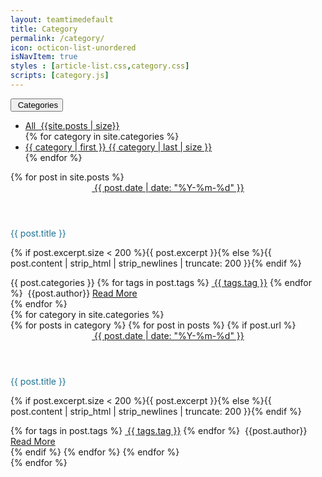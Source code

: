 ```yaml
---
layout: teamtimedefault
title: Category
permalink: /category/
icon: octicon-list-unordered
isNavItem: true
styles : [article-list.css,category.css]
scripts: [category.js]
---
```


<div class="row index">
    <div class="col-sm-10 col-sm-offset-1 col-lg-9 col-lg-offset-1_5">
        <div class="dropdown">
            <button class="btn btn-default dropdown-toggle" type="button" id="dropdownMenu1" data-toggle="dropdown" aria-haspopup="true" aria-expanded="true">
                <span class="octicon octicon-list-unordered"></span>&nbsp;Categories
                <span class="caret"></span>
            </button>
            <ul class="dropdown-menu" aria-labelledby="dropdownMenu1">
                <li>
                    <a href="javascript:void(0);" class="categories-item" cate="All">
                        All&nbsp;<span class="categories-badge"> {{site.posts | size}}</span>
                    </a>
                </li>
                {% for category in site.categories %}
                <li>
                    <a href="javascript:void(0);" class="categories-item" cate="{{ category | first }}">
                        {{ category | first }}&nbsp;<span class="categories-badge">{{ category | last | size }}</span>
                    </a>
                </li>
                {% endfor %}
            </ul>
        </div>
        <div>
            <section class="category-slice" post-cate="All">
                {% for post in site.posts %}
                <article>
                    <header>
                        <a href="{{ site.baseurl | prepend: site.url  }}/archive/#{{ post.date | date: '%Y-%m-%d' }}"><span class="octicon octicon-calendar"></span>&nbsp;<span>{{ post.date | date: "%Y-%m-%d" }}</span></a>
                    </header>
                    <div class="module">
                        <p class="title" style="color:#1e7293;">{{ post.title }}</p>
                        <p>{% if post.excerpt.size < 200 %}{{ post.excerpt }}{% else %}{{ post.content | strip_html | strip_newlines | truncate: 200 }}{% endif %}</p>
                        <footer>
                            <a class="word-keep">
                            <span class="octicon octicon-book">{{ post.categories }}</span>
                            </a>
                            {% for tags in post.tags %}
                            <a class="word-keep" href="{{ site.baseurl | prepend: site.url }}/tags/#{{ tags.tag }}"><span class="octicon octicon-tag"></span>&nbsp;{{ tags.tag }}</a>
                            {% endfor %}
                            <span class="word-keep pull-right">
                            <a><span class="octicon octicon-comment"></span>&nbsp;{{post.author}}</a>
                            <a class="readmore" href="{{ post.url | prepend: site.baseurl | prepend: site.url }}">Read More</a>
                            </span>
                        </footer>
                    </div>
                </article>
                {% endfor %}
            </section>
            {% for category in site.categories %}
            <section class="category-slice" post-cate="{{category | first}}">
                {% for posts in category  %}
                {% for post in posts %}
                {% if post.url %}
                <article>
                    <header>
                        <a href="{{ site.baseurl | prepend: site.url  }}/archive/#{{ post.date | date: '%Y-%m-%d' }}"><span class="octicon octicon-calendar"></span>&nbsp;<span>{{ post.date | date: "%Y-%m-%d" }}</span></a>
                    </header>
                    <div class="module">
                        <p class="title" style="color:#1e7293;">{{ post.title }}</p>
                        <p>{% if post.excerpt.size < 200 %}{{ post.excerpt }}{% else %}{{ post.content | strip_html | strip_newlines | truncate: 200 }}{% endif %}</p>
                        <footer>
                            {% for tags in post.tags %}
                            <a class="word-keep" href="{{ site.baseurl | prepend: site.url }}/tags/#{{ tags.tag }}"><span class="octicon octicon-tag"></span>&nbsp;{{ tags.tag }}</a>
                            {% endfor %}
                            <span class="word-keep pull-right">
                            <a><span class="octicon octicon-comment"></span>&nbsp;{{post.author}}</a>
                            <a class="readmore" href="{{ post.url | prepend: site.baseurl | prepend: site.url }}">Read More</a>
                            </span>
                        </footer>
                    </div>
                </article>
                {% endif %}
                {% endfor %}
                {% endfor %}
            </section>
            {% endfor %}
        </div>
    </div>
</div>
